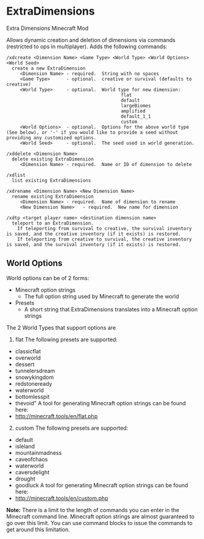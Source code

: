 # ExtraDimensions
Extra Dimensions Minecraft Mod

Allows dynamic creation and deletion of dimensions via commands (restricted to ops in multiplayer).  Adds the following commands:

```
/xdcreate <Dimension Name> <Game Type> <World Type> <World Options> <World Seed> 
  create a new ExtraDimension
     <Dimension Name> - required.  String with no spaces
     <Game Type>      - optional.  creative or survival (defaults to creative)
     <World Type>     - optional.  World type for new dimension:
                                          flat
                                          default
                                          largeBiomes
                                          amplified
                                          default_1_1
                                          custom
     <World Options>  - optional.  Options for the above world type (See below), or '-' if you would like to provide a seed without providing any customized options.
     <World Seed>     - optional.  The seed used in world generation.

/xddelete <Dimension Name>
  delete existing ExtraDimension
     <Dimension Name> - required.  Name or ID of dimension to delete

/xdlist
  list existing ExtraDimensions

/xdrename <Dimension Name> <New Dimension Name>
  rename existing ExtraDimension
     <Dimension Name> - required.  Name of dimension to rename
     <New Dimension Name>   - required.  New name for dimension

/xdtp <target player name> <destination dimension name>
  teleport to an ExtraDimension.
    If teleporting from survival to creative, the survival inventory is saved, and the creative inventory (if it exists) is restored.
    If teleporting from creative to survival, the creative inventory is saved, and the survival inventory (if it exists) is restored.
```

## World Options

World options can be of 2 forms:

* Minecraft option strings
  * The full option string used by Minecraft to generate the world
* Presets
  * A short string that ExtraDimensions translates into a Minecraft option strings

The 2 World Types that support options are
1. flat
The following presets are supported:
  * classicflat
  * overworld
  * dessert
  * tunnelersdream
  * snowykingdom
  * redstoneready
  * waterworld
  * bottomlesspit
  * thevoid"
A tool for generating Minecraft option strings can be found here:
  * http://minecraft.tools/en/flat.php 

2. custom
The following presets are supported:
  * default
  * isleland
  * mountainmadness
  * caveofchaos
  * waterworld
  * caversdelight
  * drought
  * goodluck
A tool for generating Minecraft option strings can be found here:
  * http://minecraft.tools/en/custom.php 

**Note:** There is a limit to the length of commands you can enter in the Minecraft command line.  Minecraft option strings are almost guaranteed to go over this 
limit.  You can use command blocks to issue the commands to get around this limitation.

